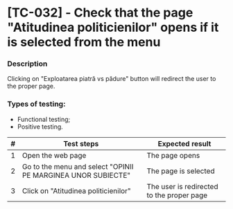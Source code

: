 # **[TC-032] - Check that the page "Atitudinea politicienilor" opens if it is selected from the menu**

### **Description**

Clicking on "Exploatarea piatră vs pădure" button will redirect the user to the proper page.

### **Types of testing:**

- Functional testing;
- Positive testing.

| #   | **Test steps**                                               | **Expected result**                       |
| --- | ------------------------------------------------------------ | ----------------------------------------- |
| 1   | Open the web page                                            | The page opens                            |
| 2   | Go to the menu and select "OPINII PE MARGINEA UNOR SUBIECTE" | The page is selected                      |
| 3   | Click on "Atitudinea politicienilor"                         | The user is redirected to the proper page |

